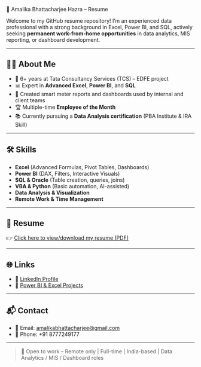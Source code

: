 📄 Amalika Bhattacharjee Hazra – Resume

Welcome to my GitHub resume repository! I’m an experienced data professional with a strong background in Excel, Power BI, and SQL, actively seeking **permanent work-from-home opportunities** in data analytics, MIS reporting, or dashboard development.

---

## 👩‍💻 About Me

- 🏢 6+ years at Tata Consultancy Services (TCS) – EDFE project
- 📊 Expert in **Advanced Excel**, **Power BI**, and **SQL**
- 🧾 Created smart meter reports and dashboards used by internal and client teams
- 🏆 Multiple-time **Employee of the Month**
- 📚 Currently pursuing a **Data Analysis certification** (PBA Institute & IRA Skill)

---

## 🛠️ Skills

- **Excel** (Advanced Formulas, Pivot Tables, Dashboards)
- **Power BI** (DAX, Filters, Interactive Visuals)
- **SQL & Oracle** (Table creation, queries, joins)
- **VBA & Python** (Basic automation, AI-assisted)
- **Data Analysis & Visualization**
- **Remote Work & Time Management**

---

## 📎 Resume

👉 [Click here to view/download my resume (PDF)](https://github.com/Amalika04/Resume/blob/main/Amalika_Bhattacharjee_Resume.pdf)

---

## 🌐 Links

- 🔗 [LinkedIn Profile](https://www.linkedin.com/in/amalika-bhattacharjee-hazra-842244350)
- 📂 [Power BI & Excel Projects](https://github.com/Amalika04/Dashboard-Projects)

---

## 📬 Contact

- 📧 Email: amalikabhattacharjee@gmail.com  
- 📱 Phone: +91 8777249177  

---

> 💼 Open to work – Remote only | Full-time | India-based | Data Analytics / MIS / Dashboard roles

